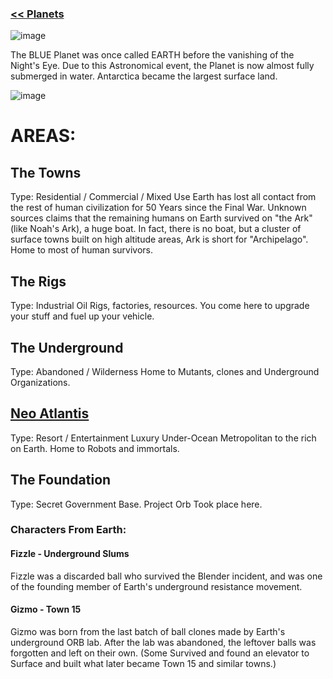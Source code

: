### [<< Planets](https://github.com/ZiDiZhu/speculative-2/wiki/PLANETS)

![image](https://github.com/ZiDiZhu/speculative-2/assets/40129612/eb35205d-59d7-494d-84fa-defeda79de4a)

The BLUE Planet was once called EARTH before the vanishing of the Night's Eye. Due to this Astronomical event, the Planet is now almost fully submerged in water. Antarctica became the largest surface land.

![image](https://github.com/ZiDiZhu/speculative-2/assets/40129612/07864828-099b-41ec-a589-f6d61638c8c7)


# AREAS:

## The Towns
Type: Residential / Commercial / Mixed Use
Earth has lost all contact from the rest of human civilization for 50 Years since the Final War.
Unknown sources claims that the remaining humans on Earth survived on "the Ark" (like Noah's Ark), a huge boat.
In fact, there is no boat, but a cluster of surface towns built on high altitude areas, Ark is short for "Archipelago".
Home to most of human survivors.

## The Rigs
Type: Industrial
Oil Rigs, factories, resources. You come here to upgrade your stuff and fuel up your vehicle.

## The Underground
Type: Abandoned / Wilderness
Home to Mutants, clones and Underground Organizations.

## [Neo Atlantis](https://github.com/ZiDiZhu/speculative-2/wiki/Neo-Atlantis)
Type: Resort / Entertainment
Luxury Under-Ocean Metropolitan to the rich on Earth. Home to Robots and immortals.

## The Foundation
Type: Secret Government Base.
Project Orb Took place here.

### Characters From Earth:
#### Fizzle - Underground Slums 
Fizzle was a discarded ball who survived the Blender incident, and was one of the founding member of Earth's underground resistance movement.
#### Gizmo - Town 15
Gizmo was born from the last batch of ball clones made by Earth's underground ORB lab. After the lab was abandoned, the leftover balls was forgotten and left on their own. (Some Survived and found an elevator to Surface and built what later became Town 15 and similar towns.)